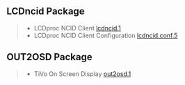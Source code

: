 
## <a name="lp"></a>LCDncid Package

> - LCDproc NCID Client [lcdncid.1](lcdncid.1.html)
> - LCDproc NCID Client Configuration [lcdncid.conf.5](lcdncid.conf.5.html)

## <a name="op"></a>OUT2OSD Package

> - TiVo On Screen Display [out2osd.1](out2osd.1.html)
